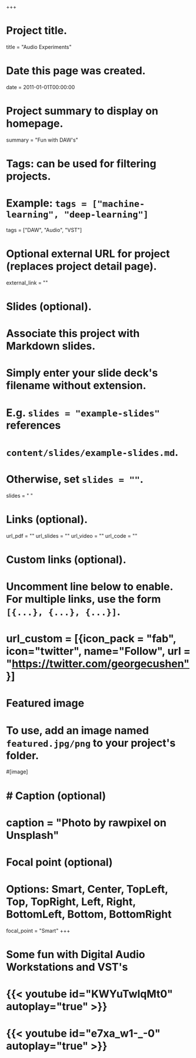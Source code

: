 +++
# Project title.
title = "Audio Experiments"

# Date this page was created.
date = 2011-01-01T00:00:00

# Project summary to display on homepage.
summary = "Fun with DAW's"

# Tags: can be used for filtering projects.
# Example: `tags = ["machine-learning", "deep-learning"]`
tags = ["DAW", "Audio", "VST"]

# Optional external URL for project (replaces project detail page).
external_link = ""

# Slides (optional).
#   Associate this project with Markdown slides.
#   Simply enter your slide deck's filename without extension.
#   E.g. `slides = "example-slides"` references 
#   `content/slides/example-slides.md`.
#   Otherwise, set `slides = ""`.
slides = " "

# Links (optional).
url_pdf = ""
url_slides = ""
url_video = ""
url_code = ""

# Custom links (optional).
#   Uncomment line below to enable. For multiple links, use the form `[{...}, {...}, {...}]`.
# url_custom = [{icon_pack = "fab", icon="twitter", name="Follow", url = "https://twitter.com/georgecushen"}]

# Featured image
# To use, add an image named `featured.jpg/png` to your project's folder. 
#[image]
#  # Caption (optional)
#  caption = "Photo by rawpixel on Unsplash"
  
  # Focal point (optional)
  # Options: Smart, Center, TopLeft, Top, TopRight, Left, Right, BottomLeft, Bottom, BottomRight
  focal_point = "Smart"
+++

Some fun with Digital Audio Workstations and VST's 
===
{{< youtube id="KWYuTwIqMt0" autoplay="true" >}}
===
{{< youtube id="e7xa_w1-_-0" autoplay="true" >}}
===








